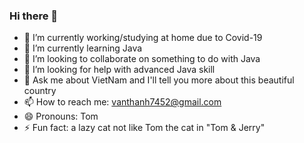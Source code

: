 ### Hi there 👋

- 🔭 I’m currently working/studying at home due to Covid-19
- 🌱 I’m currently learning Java
- 👯 I’m looking to collaborate on something to do with Java
- 🤔 I’m looking for help with advanced Java skill
- 💬 Ask me about VietNam and I'll tell you more about this beautiful country
- 📫 How to reach me: vanthanh7452@gmail.com
- 😄 Pronouns: Tom
- ⚡ Fun fact: a lazy cat not like Tom the cat in "Tom & Jerry"

